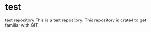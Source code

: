 # test
test repository
This is a test repository. This repository is crated to get familiar with GIT.
